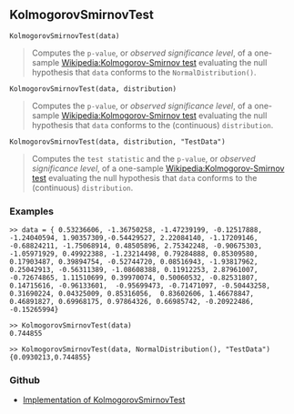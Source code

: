 ## KolmogorovSmirnovTest

```
KolmogorovSmirnovTest(data)
```

> Computes the `p-value`, or <i>observed significance level</i>, of a one-sample [Wikipedia:Kolmogorov-Smirnov test](http://en.wikipedia.org/wiki/Kolmogorov-Smirnov_test) evaluating the null hypothesis that `data` conforms to the `NormalDistribution()`.

```
KolmogorovSmirnovTest(data, distribution)
```

> Computes the `p-value`, or <i>observed significance level</i>, of a one-sample [Wikipedia:Kolmogorov-Smirnov test](http://en.wikipedia.org/wiki/Kolmogorov-Smirnov_test) evaluating the null hypothesis that `data` conforms to the (continuous) `distribution`.

```
KolmogorovSmirnovTest(data, distribution, "TestData")
```

> Computes the 	`test statistic` and the `p-value`, or <i>observed significance level</i>, of a one-sample [Wikipedia:Kolmogorov-Smirnov test](http://en.wikipedia.org/wiki/Kolmogorov-Smirnov_test) evaluating the null hypothesis that `data` conforms to the  (continuous) `distribution`.

### Examples

```
>> data = { 0.53236606, -1.36750258, -1.47239199, -0.12517888, -1.24040594, 1.90357309,-0.54429527, 2.22084140, -1.17209146, -0.68824211, -1.75068914, 0.48505896, 2.75342248, -0.90675303, -1.05971929, 0.49922388, -1.23214498, 0.79284888, 0.85309580, 0.17903487, 0.39894754, -0.52744720, 0.08516943, -1.93817962, 0.25042913, -0.56311389, -1.08608388, 0.11912253, 2.87961007, -0.72674865, 1.11510699, 0.39970074, 0.50060532, -0.82531807, 0.14715616, -0.96133601,  -0.95699473, -0.71471097, -0.50443258, 0.31690224, 0.04325009, 0.85316056,  0.83602606, 1.46678847, 0.46891827, 0.69968175, 0.97864326, 0.66985742, -0.20922486, -0.15265994}
            
>> KolmogorovSmirnovTest(data)
0.744855

>> KolmogorovSmirnovTest(data, NormalDistribution(), "TestData")
{0.0930213,0.744855}
```


### Github

* [Implementation of KolmogorovSmirnovTest](https://github.com/axkr/symja_android_library/blob/master/symja_android_library/matheclipse-core/src/main/java/org/matheclipse/core/builtin/StatisticsFunctions.java#L4052) 
